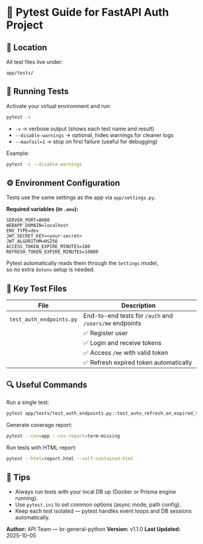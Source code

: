 # 🧪 Pytest Guide for FastAPI Auth Project

## 📂 Location
All test files live under:
```
app/tests/
```

## 🚀 Running Tests
Activate your virtual environment and run:

```bash
pytest -v
```

- `-v` → verbose output (shows each test name and result)  
- `--disable-warnings` → optional, hides warnings for cleaner logs  
- `--maxfail=1` → stop on first failure (useful for debugging)

Example:
```bash
pytest -v --disable-warnings
```

## ⚙️ Environment Configuration
Tests use the same settings as the app via `app/settings.py`.

**Required variables (in `.env`):**
```env
SERVER_PORT=8000
WEBAPP_DOMAIN=localhost
ENV_TYPE=dev
JWT_SECRET_KEY=<your-secret>
JWT_ALGORITHM=HS256
ACCESS_TOKEN_EXPIRE_MINUTES=180
REFRESH_TOKEN_EXPIRE_MINUTES=10080
```

Pytest automatically reads them through the `Settings` model,  
so no extra `dotenv` setup is needed.

## 🧠 Key Test Files

| File | Description |
|------|--------------|
| `test_auth_endpoints.py` | End-to-end tests for `/auth` and `/users/me` endpoints |
| | ✅ Register user |
| | ✅ Login and receive tokens |
| | ✅ Access `/me` with valid token |
| | ✅ Refresh expired token automatically |

## 🔍 Useful Commands
Run a single test:
```bash
pytest app/tests/test_auth_endpoints.py::test_auto_refresh_on_expired_token -v
```

Generate coverage report:
```bash
pytest --cov=app --cov-report=term-missing
```

Run tests with HTML report:
```bash
pytest --html=report.html --self-contained-html
```

## 🧰 Tips
- Always run tests with your local DB up (Docker or Prisma engine running).  
- Use `pytest.ini` to set common options (async mode, path config).  
- Keep each test isolated — pytest handles event loops and DB sessions automatically.


**Author:** API Team — br-general-python
**Version:** v1.1.0
**Last Updated:** 2025-10-05